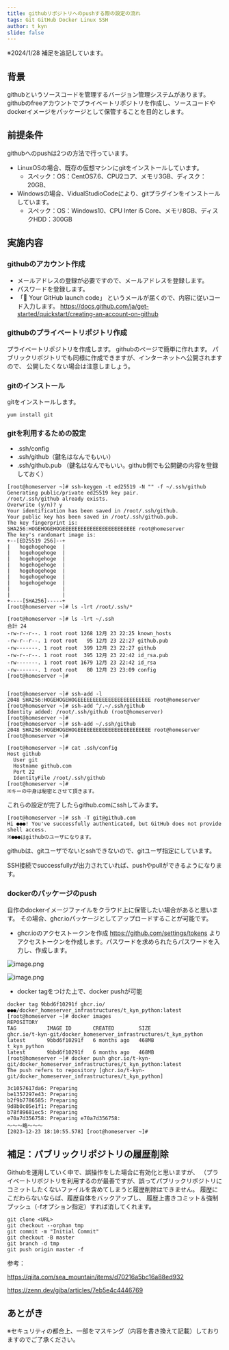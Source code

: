```yaml
---
title: githubリポジトリへのpushする際の設定の流れ
tags: Git GitHub Docker Linux SSH
author: t_kyn
slide: false
---
```

※2024/1/28 補足を追記しています。

## 背景
githubというソースコードを管理するバージョン管理システムがあります。
githubのfreeアカウントでプライベートリポジトリを作成し、ソースコードやdockerイメージをパッケージとして保管することを目的とします。

## 前提条件
githubへのpushは2つの方法で行っています。
* LinuxOSの場合、既存の仮想マシンにgitをインストールしています。
    * スペック：OS：CentOS7.6、CPU2コア、メモリ3GB、ディスク：20GB、
* Windowsの場合、VidualStudioCodeにより、gitプラグインをインストールしています。
    * スペック：OS：Windows10、CPU Inter i5 Core、メモリ8GB、ディスクHDD：300GB
## 実施内容

### githubのアカウント作成
* メールアドレスの登録が必要ですので、メールアドレスを登録します。
* パスワードを登録します。
* 「🚀 Your GitHub launch code」
というメールが届くので、内容に従いコード入力します。
https://docs.github.com/ja/get-started/quickstart/creating-an-account-on-github

### githubのプライベートリポジトリ作成
プライベートリポジトリを作成します。
githubのページで簡単に作れます。
パブリックリポジトリでも同様に作成できますが、インターネットへ公開されますので、
公開したくない場合は注意しましょう。

### gitのインストール
gitをインストールします。
```
yum install git
```

### gitを利用するための設定
* .ssh/config
* .ssh/github（鍵名はなんでもいい）
* .ssh/github.pub
（鍵名はなんでもいい。github側でも公開鍵の内容を登録しておく）
```
[root@homeserver ~]# ssh-keygen -t ed25519 -N "" -f ~/.ssh/github
Generating public/private ed25519 key pair.
/root/.ssh/github already exists.
Overwrite (y/n)? y
Your identification has been saved in /root/.ssh/github.
Your public key has been saved in /root/.ssh/github.pub.
The key fingerprint is:
SHA256:HOGEHOGEHOGEEEEEEEEEEEEEEEEEEEEEEEE root@homeserver
The key's randomart image is:
+--[ED25519 256]--+
|   hogehogehoge  |
|   hogehogehoge  |
|   hogehogehoge  |
|   hogehogehoge  |
|   hogehogehoge  |
|   hogehogehoge  |
|   hogehogehoge  |
|                 |
|                 |
+----[SHA256]-----+
[root@homeserver ~]# ls -lrt /root/.ssh/*

[root@homeserver ~]# ls -lrt ~/.ssh
合計 24
-rw-r--r--. 1 root root 1268 12月 23 22:25 known_hosts
-rw-r--r--. 1 root root   95 12月 23 22:27 github.pub
-rw-------. 1 root root  399 12月 23 22:27 github
-rw-r--r--. 1 root root  395 12月 23 22:42 id_rsa.pub
-rw-------. 1 root root 1679 12月 23 22:42 id_rsa
-rw-------. 1 root root   80 12月 23 23:09 config
[root@homeserver ~]# 


[root@homeserver ~]# ssh-add -l
2048 SHA256:HOGEHOGEHOGEEEEEEEEEEEEEEEEEEEEEEEE root@homeserver
[root@homeserver ~]# ssh-add ^/.~/.ssh/github
Identity added: /root/.ssh/github (root@homeserver)
[root@homeserver ~]# 
[root@homeserver ~]# ssh-add ~/.ssh/github
2048 SHA256:HOGEHOGEHOGEEEEEEEEEEEEEEEEEEEEEEEE root@homeserver
[root@homeserver ~]# 

[root@homeserver ~]# cat .ssh/config 
Host github
  User git
  Hostname github.com
  Port 22
  IdentityFile /root/.ssh/github
[root@homeserver ~]# 
※キーの中身は秘密とさせて頂きます。
```

これらの設定が完了したらgithub.comにsshしてみます。
```
[root@homeserver ~]# ssh -T git@github.com
Hi ●●●! You've successfully authenticated, but GitHub does not provide shell access.
※●●●はgithubのユーザになります。
```

githubは、gitユーザでないとsshできないので、gitユーザ指定にしています。

SSH接続でsuccessfullyが出力されていれば、pushやpullができるようになります。

### dockerのパッケージのpush
自作のdockerイメージファイルをクラウド上に保管したい場合があると思います。
その場合、ghcr.ioパッケージとしてアップロードすることが可能です。

* ghcr.ioのアクセストークンを作成
https://github.com/settings/tokens
よりアクセストークンを作成します。パスワードを求められたらパスワードを入力し、作成します。

![image.png](https://qiita-image-store.s3.ap-northeast-1.amazonaws.com/0/551020/dd9a0642-9f3b-408f-2f35-7bcb37e74220.png)

![image.png](https://qiita-image-store.s3.ap-northeast-1.amazonaws.com/0/551020/cdb7a7c5-a151-4313-294f-51e344e29922.png)

* docker tagをつけた上で、docker pushが可能
```
docker tag 9bbd6f10291f ghcr.io/●●●/docker_homeserver_infrastructures/t_kyn_python:latest
[root@homeserver ~]# docker images
REPOSITORY                                                           TAG          IMAGE ID       CREATED        SIZE
ghcr.io/t-kyn-git/docker_homeserver_infrastructures/t_kyn_python       latest       9bbd6f10291f   6 months ago   468MB
t_kyn_python                                                         latest       9bbd6f10291f   6 months ago   468MB
[root@homeserver ~]# docker push ghcr.io/t-kyn-git/docker_homeserver_infrastructures/t_kyn_python:latest
The push refers to repository [ghcr.io/t-kyn-git/docker_homeserver_infrastructures/t_kyn_python]

3c1057617da6: Preparing 
be1357297e43: Preparing 
b2f9b7786585: Preparing 
9d8b0c05e1f1: Preparing 
b78f89681ec5: Preparing 
e70a7d356758: Preparing e70a7d356758: 
～～～略～～～
[2023-12-23 18:10:55.578] [root@homeserver ~]# 

```

## 補足：パブリックリポジトリの履歴削除
Githubを運用していく中で、誤操作をした場合に有効化と思いますが、
（プライベートリポジトリを利用するのが最善ですが、誤ってパブリックリポジトリにコミットしたくないファイルを含めてしまうと履歴削除はできません。
履歴にこだわらないならば、履歴自体をバックアップし、
履歴上書きコミット＆強制プッシュ（-fオプション指定）すれば消してくれます。

```
git clone <URL>
git checkout --orphan tmp
git commit -m "Initial Commit"
git checkout -B master
git branch -d tmp
git push origin master -f
```

参考：

https://qiita.com/sea_mountain/items/d70216a5bc16a88ed932

https://zenn.dev/giba/articles/7eb5e4c4446769

## あとがき
※セキュリティの都合上、一部をマスキング（内容を書き換えて記載）しておりますのでご了承ください。

